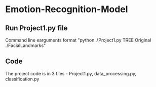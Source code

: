 # Emotion-Recognition-Model

## Run Project1.py file

Command line earguments format "python .\Project1.py TREE Original ./FacialLandmarks"

## Code

The project code is in 3 files - Project1.py, data_processing.py, classification.py
